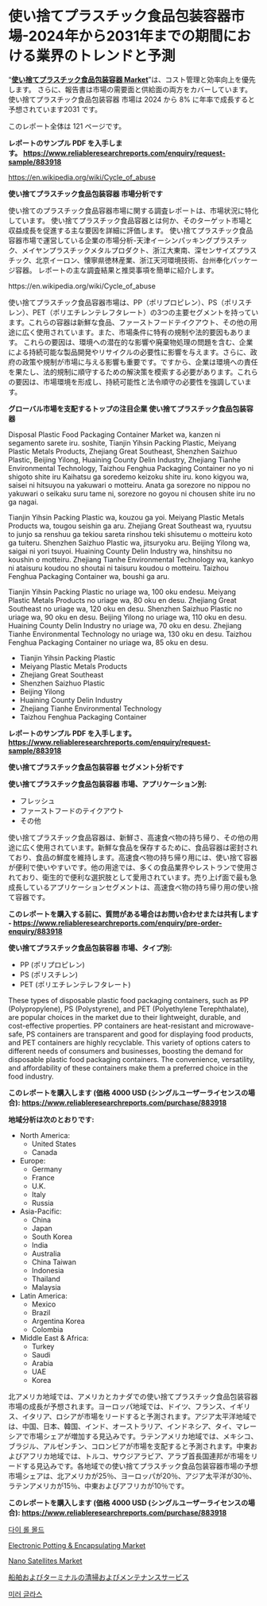 <p><h1>使い捨てプラスチック食品包装容器市場-2024年から2031年までの期間における業界のトレンドと予測</h1></p><p>&ldquo;<strong><a href="https://www.reliableresearchreports.com/disposable-plastic-food-packaging-container-r883918">使い捨てプラスチック食品包装容器 Market</a></strong>&rdquo;は、コスト管理と効率向上を優先します。 さらに、報告書は市場の需要面と供給面の両方をカバーしています。 使い捨てプラスチック食品包装容器 市場は 2024 から 8% に年率で成長すると予想されています2031 です。</p>
<p>このレポート全体は 121 ページです。</p>
<p><strong>レポートのサンプル PDF を入手します。&nbsp;<a href="https://www.reliableresearchreports.com/enquiry/request-sample/883918">https://www.reliableresearchreports.com/enquiry/request-sample/883918</a></strong></p>
<p><a href="https://en.wikipedia.org/wiki/Cycle_of_abuse">https://en.wikipedia.org/wiki/Cycle_of_abuse</a></p>
<p><strong>使い捨てプラスチック食品包装容器 市場分析です</strong></p>
<p><p>使い捨てのプラスチック食品容器市場に関する調査レポートは、市場状況に特化しています。 使い捨てプラスチック食品容器とは何か、そのターゲット市場と収益成長を促進する主な要因を詳細に評価します。  使い捨てプラスチック食品容器市場で運営している企業の市場分析-天津イーシンパッキングプラスチック、メイヤンプラスチックメタルプロダクト、浙江大東南、深センサイズプラスチック、北京イーロン、懐寧県徳林産業、浙江天河環境技術、台州奉化パッケージ容器。 レポートの主な調査結果と推奨事項を簡単に紹介します。</p></p>
<p>https://en.wikipedia.org/wiki/Cycle_of_abuse</p>
<p><p>使い捨てプラスチック食品容器市場は、PP（ポリプロピレン）、PS（ポリスチレン）、PET（ポリエチレンテレフタレート）の3つの主要セグメントを持っています。これらの容器は新鮮な食品、ファーストフードテイクアウト、その他の用途に広く使用されています。また、市場条件に特有の規制や法的要因もあります。 これらの要因は、環境への潜在的な影響や廃棄物処理の問題を含む、企業による持続可能な製品開発やリサイクルの必要性に影響を与えます。さらに、政府の政策や規制が市場に与える影響も重要です。ですから、企業は環境への責任を果たし、法的規制に順守するための解決策を模索する必要があります。これらの要因は、市場環境を形成し、持続可能性と法令順守の必要性を強調しています。</p></p>
<p><strong>グローバル市場を支配するトップの注目企業 使い捨てプラスチック食品包装容器</strong></p>
<p><p>Disposal Plastic Food Packaging Container Market wa, kanzen ni segamento sarete iru. soshite, Tianjin Yihsin Packing Plastic, Meiyang Plastic Metals Products, Zhejiang Great Southeast, Shenzhen Saizhuo Plastic, Beijing Yilong, Huaining County Delin Industry, Zhejiang Tianhe Environmental Technology, Taizhou Fenghua Packaging Container no yo ni shigoto shite iru Kaihatsu ga soredemo keizoku shite iru. kono kigyou wa, saisei ni hitsuyou na yakuwari o motteiru. Anata ga sorezore no nippou no yakuwari o seikaku suru tame ni, sorezore no goyou ni chousen shite iru no ga nagai.</p><p>Tianjin Yihsin Packing Plastic wa, kouzou ga yoi. Meiyang Plastic Metals Products wa, tougou seishin ga aru. Zhejiang Great Southeast wa, ryuutsu to junjo sa renshuu ga tekiou sareta rinshou teki shisutemu o motteiru koto ga tuiteru. Shenzhen Saizhuo Plastic wa, jitsuryoku aru. Beijing Yilong wa, saigai ni yori tsuyoi. Huaining County Delin Industry wa, hinshitsu no koushin o motteiru. Zhejiang Tianhe Environmental Technology wa, kankyo ni ataisuru koudou no shoutai ni taisuru koudou o motteiru. Taizhou Fenghua Packaging Container wa, boushi ga aru.</p><p>Tianjin Yihsin Packing Plastic no uriage wa, 100 oku endesu. Meiyang Plastic Metals Products no uriage wa, 80 oku en desu. Zhejiang Great Southeast no uriage wa, 120 oku en desu. Shenzhen Saizhuo Plastic no uriage wa, 90 oku en desu. Beijing Yilong no uriage wa, 110 oku en desu. Huaining County Delin Industry no uriage wa, 70 oku en desu. Zhejiang Tianhe Environmental Technology no uriage wa, 130 oku en desu. Taizhou Fenghua Packaging Container no uriage wa, 85 oku en desu.</p></p>
<p><ul><li>Tianjin Yihsin Packing Plastic</li><li>Meiyang Plastic Metals Products</li><li>Zhejiang Great Southeast</li><li>Shenzhen Saizhuo Plastic</li><li>Beijing Yilong</li><li>Huaining County Delin Industry</li><li>Zhejiang Tianhe Environmental Technology</li><li>Taizhou Fenghua Packaging Container</li></ul></p>
<p><strong>レポートのサンプル PDF を入手します。 <a href="https://www.reliableresearchreports.com/enquiry/request-sample/883918">https://www.reliableresearchreports.com/enquiry/request-sample/883918</a></strong></p>
<p><strong>使い捨てプラスチック食品包装容器 セグメント分析です</strong></p>
<p><strong>使い捨てプラスチック食品包装容器 市場、アプリケーション別:</strong></p>
<p><ul><li>フレッシュ</li><li>ファーストフードのテイクアウト</li><li>その他</li></ul></p>
<p><p>使い捨てプラスチック食品容器は、新鮮さ、高速食べ物の持ち帰り、その他の用途に広く使用されています。新鮮な食品を保存するために、食品容器は密封されており、食品の鮮度を維持します。高速食べ物の持ち帰り用には、使い捨て容器が便利で使いやすいです。他の用途では、多くの食品業界やレストランで使用されており、衛生的で便利な選択肢として愛用されています。売り上げ面で最も急成長しているアプリケーションセグメントは、高速食べ物の持ち帰り用の使い捨て容器です。</p></p>
<p><strong>このレポートを購入する前に、質問がある場合はお問い合わせまたは共有します - <a href="https://www.reliableresearchreports.com/enquiry/pre-order-enquiry/883918">https://www.reliableresearchreports.com/enquiry/pre-order-enquiry/883918</a></strong></p>
<p><strong>使い捨てプラスチック食品包装容器 市場、タイプ別:</strong></p>
<p><ul><li>PP (ポリプロピレン)</li><li>PS (ポリスチレン)</li><li>PET (ポリエチレンテレフタレート)</li></ul></p>
<p><p>These types of disposable plastic food packaging containers, such as PP (Polypropylene), PS (Polystyrene), and PET (Polyethylene Terephthalate), are popular choices in the market due to their lightweight, durable, and cost-effective properties. PP containers are heat-resistant and microwave-safe, PS containers are transparent and good for displaying food products, and PET containers are highly recyclable. This variety of options caters to different needs of consumers and businesses, boosting the demand for disposable plastic food packaging containers. The convenience, versatility, and affordability of these containers make them a preferred choice in the food industry.</p></p>
<p><strong>このレポートを購入します (価格 4000 USD (シングルユーザーライセンスの場合): <a href="https://www.reliableresearchreports.com/purchase/883918">https://www.reliableresearchreports.com/purchase/883918</a></strong></p>
<p><strong>地域分析は次のとおりです:</strong></p>
<p><ul>
    <li>
        North America:
        <ul>
            <li>United States</li>
            <li>Canada</li>
        </ul>
    </li>
    <li>
        Europe:
        <ul>
            <li>Germany</li>
            <li>France</li>
            <li>U.K.</li>
            <li>Italy</li>
            <li>Russia</li>
        </ul>
    </li>
    <li>
        Asia-Pacific:
        <ul>
            <li>China</li>
            <li>Japan</li>
            <li>South Korea</li>
            <li>India</li>
            <li>Australia</li>
            <li>China Taiwan</li>
            <li>Indonesia</li>
            <li>Thailand</li>
            <li>Malaysia</li>
        </ul>
    </li>
    <li>
        Latin America:
        <ul>
            <li>Mexico</li>
            <li>Brazil</li>
            <li>Argentina Korea</li>
            <li>Colombia</li>
        </ul>
    </li>
    <li>
        Middle East & Africa:
        <ul>
            <li>Turkey</li>
            <li>Saudi</li>
            <li>Arabia</li>
            <li>UAE</li>
            <li>Korea</li>
        </ul>
    </li>
    </ul></p>
<p><p>北アメリカ地域では、アメリカとカナダでの使い捨てプラスチック食品包装容器市場の成長が予想されます。ヨーロッパ地域では、ドイツ、フランス、イギリス、イタリア、ロシアが市場をリードすると予測されます。アジア太平洋地域では、中国、日本、韓国、インド、オーストラリア、インドネシア、タイ、マレーシアで市場シェアが増加する見込みです。ラテンアメリカ地域では、メキシコ、ブラジル、アルゼンチン、コロンビアが市場を支配すると予測されます。中東およびアフリカ地域では、トルコ、サウジアラビア、アラブ首長国連邦が市場をリードする見込みです。各地域での使い捨てプラスチック食品包装容器市場の予想市場シェアは、北アメリカが25％、ヨーロッパが20％、アジア太平洋が30％、ラテンアメリカが15％、中東およびアフリカが10％です。</p></p>
<p><strong>このレポートを購入します (価格 4000 USD (シングルユーザーライセンスの場合): <a href="https://www.reliableresearchreports.com/purchase/883918">https://www.reliableresearchreports.com/purchase/883918</a></strong></p>
<p><p><a href="https://github.com/laholand/Market-Research-Report-List-6/blob/main/8805578108199.md">다이 롤 몰드</a></p><p><a href="https://issuu.com/reportprime-2/docs/electronic-potting-encapsulating-ma_d01c9ef7cfe422">Electronic Potting & Encapsulating Market</a></p><p><a href="https://issuu.com/reportprime-2/docs/nano-satellites-market-size-2030.pp_e426af15a25aaa">Nano Satellites Market</a></p><p><a href="https://medium.com/@sashabeier2023/%E6%B5%B7%E6%B4%8B-%E3%82%BF%E3%83%BC%E3%83%9F%E3%83%8A%E3%83%AB%E3%82%AF%E3%83%AA%E3%83%BC%E3%83%8B%E3%83%B3%E3%82%B0%E3%81%8A%E3%82%88%E3%81%B3%E3%83%A1%E3%83%B3%E3%83%86%E3%83%8A%E3%83%B3%E3%82%B9%E3%82%B5%E3%83%BC%E3%83%93%E3%82%B9%E3%81%AE%E5%B8%82%E5%A0%B4%E8%A6%8F%E6%A8%A1-%E6%88%90%E9%95%B7-%E5%B8%82%E5%A0%B4%E3%82%BB%E3%82%B0%E3%83%A1%E3%83%B3%E3%83%86%E3%83%BC%E3%82%B7%E3%83%A7%E3%83%B3%E3%81%8A%E3%82%88%E3%81%B3%E5%9C%B0%E5%9F%9F%E6%B4%9E%E5%AF%9F%E3%81%AB%E3%82%88%E3%82%8B%E6%A5%AD%E7%95%8C%E5%88%86%E6%9E%90-2031%E5%B9%B4%E3%81%BE%E3%81%A7%E3%81%AE%E4%BA%88%E6%B8%AC-38f456ad2f02">船舶およびターミナルの清掃およびメンテナンスサービス</a></p><p><a href="https://medium.com/@conradkirrlin76575/%EC%A0%84%EC%84%B8%EA%B3%84-%EA%B1%B0%EC%9A%B8-%EC%9C%A0%EB%A6%AC-%EC%8B%9C%EC%9E%A5-%EB%8F%99%ED%96%A5-%EB%B0%8F-%EC%84%B1%EC%9E%A5-%EA%B8%B0%ED%9A%8C%EB%A5%BC-%EC%A7%80%EC%97%AD-%EC%9C%A0%ED%98%95-%EB%8B%A8%EC%9D%BC-%EC%97%B0%EB%A7%88%EB%90%9C-%EA%B1%B0%EC%9A%B8-%EC%9C%A0%EB%A6%AC-%EC%9D%B4%EC%A4%91-%EC%97%B0%EB%A7%88%EB%90%9C-%EA%B1%B0%EC%9A%B8-%EC%9C%A0%EB%A6%AC-%EB%B0%8F-%EC%9D%91%EC%9A%A9-%EB%B6%84%EC%95%BC-%EC%9D%B8%ED%85%8C%EB%A6%AC%EC%96%B4-%EB%A6%AC%EB%85%B8%EB%B2%A0%EC%9D%B4%EC%85%98-%EA%B1%B4%EB%AC%BC-%EC%99%B8%EA%B4%80-%EB%B3%84%EB%A1%9C-%ED%8F%89%EA%B0%80%ED%95%A9%EB%8B%88%EB%8B%A4-6d0354ffe191">미러 글라스</a></p></p>
